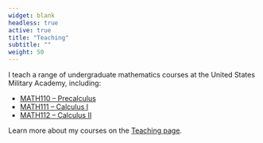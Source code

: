 ```yaml
---
widget: blank
headless: true
active: true
title: "Teaching"
subtitle: ""
weight: 50
---
```


I teach a range of undergraduate mathematics courses at the United States Military Academy, including:

- [MATH110 – Precalculus](/courses/math110/)
- [MATH111 – Calculus I](/courses/math111/)
- [MATH112 – Calculus II](/courses/math112/)

Learn more about my courses on the [Teaching page](/courses/).
